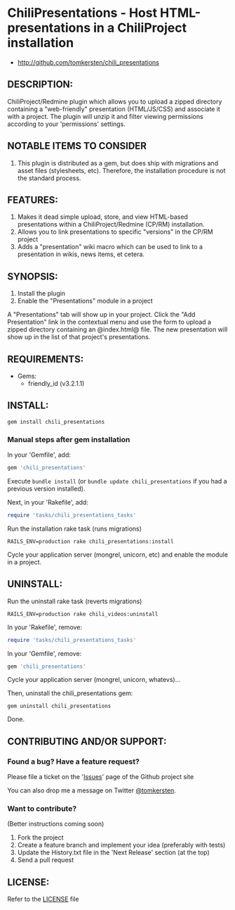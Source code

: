 # ChiliPresentations - Host HTML-presentations in a ChiliProject installation

* http://github.com/tomkersten/chili_presentations

## DESCRIPTION:

ChiliProject/Redmine plugin which allows you to upload a zipped directory
containing a "web-friendly" presentation (HTML/JS/CSS) and associate it
with a project. The plugin will unzip it and filter viewing permissions
according to your 'permissions' settings.


## NOTABLE ITEMS TO CONSIDER

1. This plugin is distributed as a gem, but does
   ship with migrations and asset files (stylesheets, etc). Therefore,
   the installation procedure is not the standard process.

## FEATURES:

1. Makes it dead simple upload, store, and view HTML-based presentations
   within a ChiliProject/Redmine (CP/RM) installation.
1. Allows you to link presentations to specific "versions" in the CP/RM
   project
1. Adds a "presentation" wiki macro which can be used to link to a
   presentation in wikis, news items, et cetera.

## SYNOPSIS:

1. Install the plugin
1. Enable the "Presentations" module in a project

A "Presentations" tab will show up in your project. Click the "Add Presentation"
link in the contextual menu and use the form to upload a zipped directory
containing an @index.html@ file. The new presentation will show up in the list
of that project's presentations.

## REQUIREMENTS:

* Gems:
  - friendly\_id (v3.2.1.1)

## INSTALL:

```
gem install chili_presentations
```

### Manual steps after gem installation

In your 'Gemfile', add:

``` ruby
gem 'chili_presentations'
```

Execute `bundle install` (or `bundle update chili_presentations` if you had a
previous version installed).

Next, in your 'Rakefile', add:

``` ruby
require 'tasks/chili_presentations_tasks'
```

Run the installation rake task (runs migrations)

```
RAILS_ENV=production rake chili_presentations:install
```

Cycle your application server (mongrel, unicorn, etc) and enable the module in
a project.


## UNINSTALL:

Run the uninstall rake task (reverts migrations)

```
RAILS_ENV=production rake chili_videos:uninstall
```

In your 'Rakefile', remove:

``` ruby
require 'tasks/chili_presentations_tasks'
```

In your 'Gemfile', remove:

``` ruby
gem 'chili_presentations'
```

Cycle your application server (mongrel, unicorn, whatevs)...

Then, uninstall the chili_presentations gem:

```
gem uninstall chili_presentations
```

Done.

## CONTRIBUTING AND/OR SUPPORT:

### Found a bug? Have a feature request?

Please file a ticket on the '[Issues](https://github.com/tomkersten/chili_videos/issues)'
page of the Github project site

You can also drop me a message on Twitter [@tomkersten](http://twitter.com/tomkersten).
### Want to contribute?

(Better instructions coming soon)

1. Fork the project
1. Create a feature branch and implement your idea (preferably with tests)
1. Update the History.txt file in the 'Next Release' section (at the top)
1. Send a pull request

## LICENSE:

Refer to the [LICENSE](https://github.com/tomkersten/chili_presentations/blob/master/LICENSE) file
